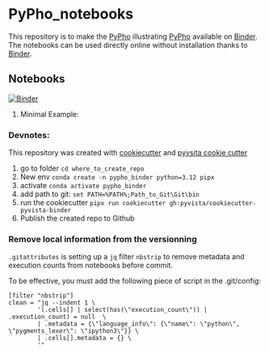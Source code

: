 # PyPho_notebooks

This repository is to make the [PyPho](https://github.com/GeoISTO/PyPho_notebooks) illustrating [PyPho](https://github.com/GeoISTO/PyPho) available on [Binder](https://mybinder.org/).  
The notebooks can be used directly online without installation thanks to [Binder](https://mybinder.org/).

## Notebooks

[![Binder](https://mybinder.org/badge_logo.svg)](https://mybinder.org/v2/gh/GeoISTO/PyPho_binder/HEAD?urlpath=%2Fdoc%2Ftree%2Fnotebooks)
1. Minimal Example: 

### Devnotes:

This repository was created with [cookiecutter](https://github.com/audreyr/cookiecutter) and [pyvsita cookie cutter](https://github.com/pyvista/cookiecutter-pyvista-binder)

1. go to folder ```cd where_to_create_repo```
1. New env ```conda create -n pypho_binder python=3.12 pipx```
1. activate ```conda activate pypho_binder```
1. add path to git: ```set PATH=%PATH%;Path_to_Git\Git\bin```
1. run the cookiecutter ```pipx run cookiecutter gh:pyvista/cookiecutter-pyvista-binder```
1. Publish the created repo to Github

### Remove local information from the versionning

`.gitattributes` is setting up a `jq` filter `nbstrip` to remove metadata and execution counts from notebooks before commit.

To be effective, you must add the following piece of script in the .git/config:

	[filter "nbstrip"]
	clean = "jq --indent 1 \
			'(.cells[] | select(has(\"execution_count\")) | .execution_count) = null  \
			| .metadata = {\"language_info\": {\"name\": \"python\", \"pygments_lexer\": \"ipython3\"}} \
			| .cells[].metadata = {} \
			'"
